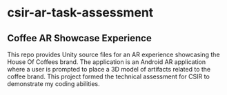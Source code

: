 # csir-ar-task-assessment

## Coffee AR Showcase Experience

This repo provides Unity source files for an AR experience showcasing the House Of Coffees brand. The application is an Android AR application where a user is prompted to place a 3D model of artifacts related to the coffee brand. This project formed the technical assessment for CSIR to demonstrate my coding abilities. 
